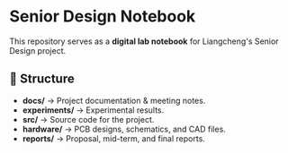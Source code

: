 # Senior Design Notebook

This repository serves as a **digital lab notebook** for Liangcheng's Senior Design project.

## 📂 Structure
- **docs/** → Project documentation & meeting notes.
- **experiments/** → Experimental results.
- **src/** → Source code for the project.
- **hardware/** → PCB designs, schematics, and CAD files.
- **reports/** → Proposal, mid-term, and final reports.
